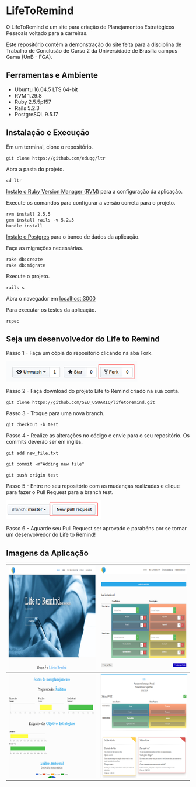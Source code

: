 # LifeToRemind

O LifeToRemind é um site para criação de Planejamentos Estratégicos Pessoais voltado para a carreiras.

Este repositório contém a demonstração do site feita para a disciplina de Trabalho de Conclusão de Curso 2 da Universidade de Brasília campus Gama (UnB - FGA).

## Ferramentas e Ambiente

* Ubuntu 16.04.5 LTS 64-bit
* RVM 1.29.8
* Ruby 2.5.5p157
* Rails 5.2.3
* PostgreSQL 9.5.17

## Instalação e Execução

Em um terminal, clone o repositório.

```console
git clone https://github.com/eduqg/ltr
```

Abra a pasta do projeto.
```console
cd ltr
```

[Instale o Ruby Version Manager (RVM)](https://github.com/rvm/ubuntu_rvm) para a configuração da aplicação.

Execute os comandos para configurar a versão correta para o projeto.

```console
rvm install 2.5.5
gem install rails -v 5.2.3
bundle install
```

[Instale o Postgres](https://www.digitalocean.com/community/tutorials/how-to-setup-ruby-on-rails-with-postgres) para o banco de dados da aplicação.

Faça as migrações necessárias.

```console
rake db:create
rake db:migrate
```

Execute o projeto.

```console
rails s
```

Abra o navegador em [localhost:3000](http://localhost:3000)

Para executar os testes da aplicação.
```console
rspec
```

## Seja um desenvolvedor do Life to Remind

Passo 1 - Faça um cópia do repositório clicando na aba Fork.

<img src="./app/assets/images/readme/fork.png" alt="fork"/>

Passo 2 - Faça download do projeto Life to Remind criado na sua conta.
```console
git clone https://github.com/SEU_USUARIO/lifetoremind.git
```

Passo 3 - Troque para uma nova branch.
```console
git checkout -b test
```

Passo 4 - Realize as alterações no código e envie para o seu repositório. Os commits deverão ser em inglês.

```console
git add new_file.txt
```
```console
git commit -m"Adding new file"
```
```console
git push origin test
```

Passo 5 - Entre no seu repositório com as mudanças realizadas e clique para fazer o Pull Request para a branch test.

<img src="./app/assets/images/readme/pull.png" alt="pull"/>

Passo 6 - Aguarde seu Pull Request ser aprovado e parabéns por se tornar um desenvolvedor do Life to Remind!

## Imagens da Aplicação

<table>
  <tr class="row">
    <th class="column"">
      <img src="./app/assets/images/home.png" alt="mainpage" style="width:420px;height:285px;"/>
    </th>
    <th class="column">
      <img src="./app/assets/images/analiseambientalltr.png" alt="swot" style="width:420px;height:285px;"/>
    </th>
  </tr>

  <tr class="row">
    <th class="column">
      <img src="./app/assets/images/statusltr.png" alt="status" style="width:420px;height:285px;"/>
    </th>
    <th class="column">
      <img src="./app/assets/images/meuplanejamentoltr.png" alt="plan" style="width:420px;height:285px;"/>
    </th>
  </tr>
</table>

